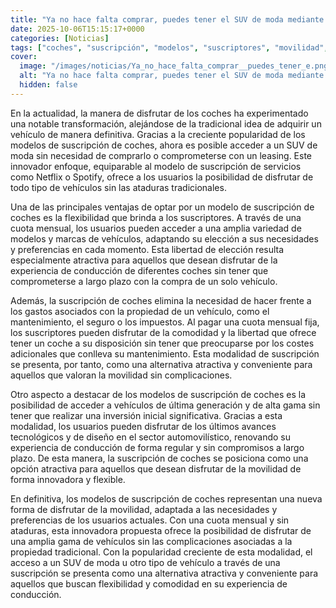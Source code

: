 ```yaml
---
title: "Ya no hace falta comprar, puedes tener el SUV de moda mediante suscripción igual que Netflix o Spotify"
date: 2025-10-06T15:15:17+0000
categories: [Noticias]
tags: ["coches", "suscripción", "modelos", "suscriptores", "movilidad", "vehículos", "suscripción de coches"]
cover:
  image: "/images/noticias/Ya_no_hace_falta_comprar__puedes_tener_e.png"
  alt: "Ya no hace falta comprar, puedes tener el SUV de moda mediante suscripción igual que Netflix o Spotify"
  hidden: false
---
```


En la actualidad, la manera de disfrutar de los coches ha experimentado una notable transformación, alejándose de la tradicional idea de adquirir un vehículo de manera definitiva. Gracias a la creciente popularidad de los modelos de suscripción de coches, ahora es posible acceder a un SUV de moda sin necesidad de comprarlo o comprometerse con un leasing. Este innovador enfoque, equiparable al modelo de suscripción de servicios como Netflix o Spotify, ofrece a los usuarios la posibilidad de disfrutar de todo tipo de vehículos sin las ataduras tradicionales.

Una de las principales ventajas de optar por un modelo de suscripción de coches es la flexibilidad que brinda a los suscriptores. A través de una cuota mensual, los usuarios pueden acceder a una amplia variedad de modelos y marcas de vehículos, adaptando su elección a sus necesidades y preferencias en cada momento. Esta libertad de elección resulta especialmente atractiva para aquellos que desean disfrutar de la experiencia de conducción de diferentes coches sin tener que comprometerse a largo plazo con la compra de un solo vehículo.

Además, la suscripción de coches elimina la necesidad de hacer frente a los gastos asociados con la propiedad de un vehículo, como el mantenimiento, el seguro o los impuestos. Al pagar una cuota mensual fija, los suscriptores pueden disfrutar de la comodidad y la libertad que ofrece tener un coche a su disposición sin tener que preocuparse por los costes adicionales que conlleva su mantenimiento. Esta modalidad de suscripción se presenta, por tanto, como una alternativa atractiva y conveniente para aquellos que valoran la movilidad sin complicaciones.

Otro aspecto a destacar de los modelos de suscripción de coches es la posibilidad de acceder a vehículos de última generación y de alta gama sin tener que realizar una inversión inicial significativa. Gracias a esta modalidad, los usuarios pueden disfrutar de los últimos avances tecnológicos y de diseño en el sector automovilístico, renovando su experiencia de conducción de forma regular y sin compromisos a largo plazo. De esta manera, la suscripción de coches se posiciona como una opción atractiva para aquellos que desean disfrutar de la movilidad de forma innovadora y flexible.

En definitiva, los modelos de suscripción de coches representan una nueva forma de disfrutar de la movilidad, adaptada a las necesidades y preferencias de los usuarios actuales. Con una cuota mensual y sin ataduras, esta innovadora propuesta ofrece la posibilidad de disfrutar de una amplia gama de vehículos sin las complicaciones asociadas a la propiedad tradicional. Con la popularidad creciente de esta modalidad, el acceso a un SUV de moda u otro tipo de vehículo a través de una suscripción se presenta como una alternativa atractiva y conveniente para aquellos que buscan flexibilidad y comodidad en su experiencia de conducción.
